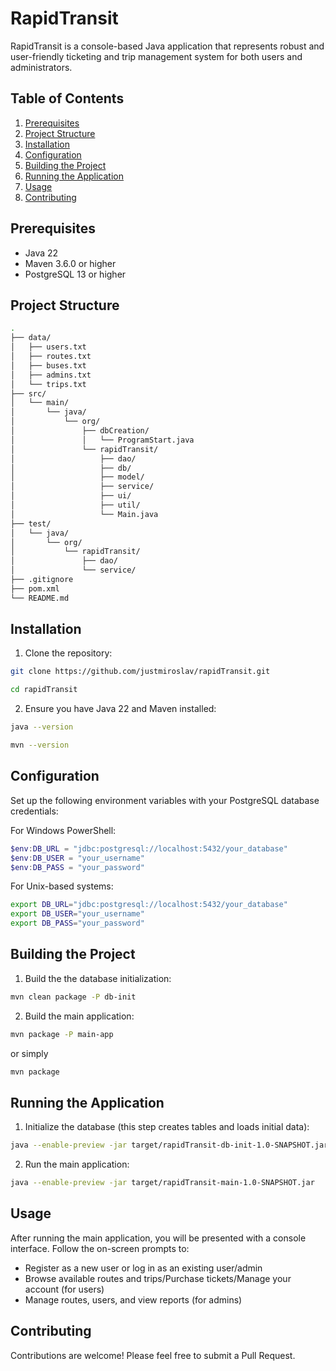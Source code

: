 # RapidTransit

RapidTransit is a console-based Java application that represents robust and user-friendly ticketing and trip management system for both users and administrators.

## Table of Contents
1. [Prerequisites](#prerequisites)
2. [Project Structure](#project-structure)
3. [Installation](#installation)
4. [Configuration](#configuration)
5. [Building the Project](#building-the-project)
6. [Running the Application](#running-the-application)
7. [Usage](#usage)
8. [Contributing](#contributing)

## Prerequisites

- Java 22
- Maven 3.6.0 or higher
- PostgreSQL 13 or higher

## Project Structure

```bash
.
├── data/
│   ├── users.txt
│   ├── routes.txt
│   ├── buses.txt
│   ├── admins.txt
│   └── trips.txt
├── src/
│   └── main/
│       └── java/
│           └── org/
│               ├── dbCreation/
│               │   └── ProgramStart.java
│               └── rapidTransit/
│                   ├── dao/
│                   ├── db/
│                   ├── model/
│                   ├── service/
│                   ├── ui/
│                   ├── util/
│                   └── Main.java
├── test/
│   └── java/
│       └── org/
│           └── rapidTransit/
│               ├── dao/
│               └── service/
├── .gitignore
├── pom.xml
└── README.md
```

## Installation
1. Clone the repository:

```bash
git clone https://github.com/justmiroslav/rapidTransit.git
```
```bash
cd rapidTransit
```

2. Ensure you have Java 22 and Maven installed:

```bash
java --version
```
```bash
mvn --version
```

## Configuration

Set up the following environment variables with your PostgreSQL database credentials:

For Windows PowerShell:
```powershell
$env:DB_URL = "jdbc:postgresql://localhost:5432/your_database"
$env:DB_USER = "your_username"
$env:DB_PASS = "your_password"
```

For Unix-based systems:
```bash
export DB_URL="jdbc:postgresql://localhost:5432/your_database"
export DB_USER="your_username"
export DB_PASS="your_password"
```

## Building the Project
1. Build the the database initialization:
```bash
mvn clean package -P db-init
```

2. Build the main application:
```bash
mvn package -P main-app
```
or simply
```bash
mvn package
```

## Running the Application

1. Initialize the database (this step creates tables and loads initial data):
```bash
java --enable-preview -jar target/rapidTransit-db-init-1.0-SNAPSHOT.jar
```

2. Run the main application:
```bash
java --enable-preview -jar target/rapidTransit-main-1.0-SNAPSHOT.jar
```

## Usage

After running the main application, you will be presented with a console interface. Follow the on-screen prompts to:

+ Register as a new user or log in as an existing user/admin
+ Browse available routes and trips/Purchase tickets/Manage your account (for users)
+ Manage routes, users, and view reports (for admins)

## Contributing
Contributions are welcome! Please feel free to submit a Pull Request.

